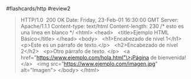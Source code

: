 #flashcards/http 
#review2 

>HTTP/1.0  200 OK
>Date: Friday, 23-Feb-01 16:30:00 GMT
>Server: Apache/1.1.1
>Content-type: text/html
>Content-length: 230
>/* esto es una linea en blanco */
>\<html\>
>\<head\>
>  \<title\>Ejemplo HTML Básico\</title\>
>\</head\>
>\<body\>
>  \<h1\>Encabezado de nivel 1\</h1\>
>  \<p\>Este es un párrafo de texto.\</p\>
>  \<h2\>Encabezado de nivel 2\</h2\>
>  \<p\>Otro párrafo de texto. \</p\>
>  \<a href="https://www.ejemplo.com/hola.html"\>¡Página de bienvenida!\</a\>
>  \<img src=”https://www.ejemplo.com/imagen.jpg" alt=”Imagen"\>
>\</body\>
>\</html\>

